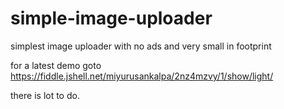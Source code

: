 # simple-image-uploader
simplest image uploader with no ads and very small in footprint

for a latest demo goto https://fiddle.jshell.net/miyurusankalpa/2nz4mzvy/1/show/light/

there is lot to do.
